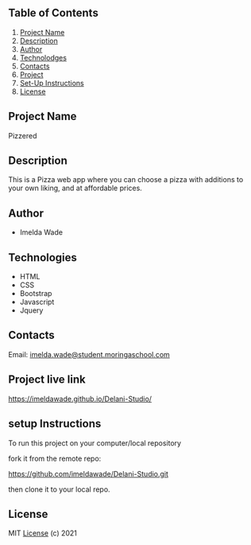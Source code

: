 ## Table of Contents
1. [Project Name](#Project-Name)
2. [Description](#Description)
3. [Author](#Author)
4. [Technolodges](#Technologies)
5. [Contacts](#Contacts)
6. [Project](#Project-live-link)
7. [Set-Up Instructions](#setup-instructions)
8. [License](#license)

## Project Name
Pizzered

## Description
This is a Pizza web app where you can choose a pizza with additions to your own liking, and at affordable prices.

## Author
* Imelda Wade

## Technologies                                                             
* HTML
* CSS
* Bootstrap
* Javascript
* Jquery


## Contacts
Email: imelda.wade@student.moringaschool.com

## Project live link
https://imeldawade.github.io/Delani-Studio/

##  setup Instructions
To run this project on your computer/local repository 

fork it from the remote repo:

https://github.com/imeldawade/Delani-Studio.git

then clone it to your local repo.

## License
MIT [License](/LICENSE) (c) 2021